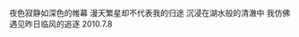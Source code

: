 夜色寂静如深色的帷幕
漫天繁星却不代表我的归途
沉浸在湖水般的清澈中
我仿佛遇见昨日临风的追逐
                                               2010.7.8